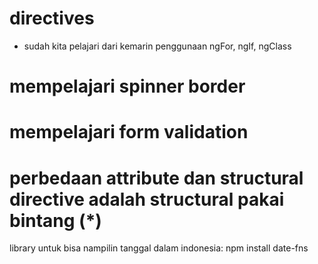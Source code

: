 # directives
- sudah kita pelajari dari kemarin penggunaan ngFor, ngIf, ngClass

# mempelajari spinner border

# mempelajari form validation

# perbedaan attribute dan structural directive adalah structural pakai bintang (*)

library untuk bisa nampilin tanggal dalam indonesia: npm install date-fns